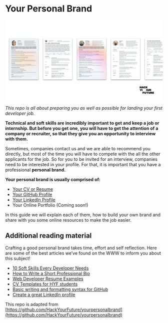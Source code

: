 # Your Personal Brand

![YourPersonalBrand](assets/yourbrand-1.png)

*This repo is all about preparing you as well as possible for landing your first developer job.* 

**Technical and soft skills are incredibly important to get and keep a job or internship. But before you get one, you will have to get the attention of a company or recruiter, so that they give you an opportunity to interview with them.**

Sometimes, companies contact us and we are able to recommend you directly, but most of the time you will have to compete with the all the other applicants for the job. So for you to be invited for an interview, companies need to be interested in your profile. For that, it is important that you have a professional **personal brand.**

**Your personal brand is usually comprised of:**
- [Your CV or Resume](yourcurriculum.md)
- [Your GitHub Profile](yourgithub.md)
- [Your LinkedIn Profile](yourlinkedin.md)
- Your Online Portfolio (Coming soon!)

In this guide we will explain each of them, how to build your own brand and share with you some online resources to make the job easier.

## Additional reading material

Crafting a good personal brand takes time, effort and self reflection. Here are some of the best articles we’ve found on the WWW to inform you about this subject!

- [10 Soft Skills Every Developer Needs](https://hackernoon.com/10-soft-skills-every-developer-needs-66f0cdcfd3f7)
- [How to Write a Short Professional Bio](https://business.tutsplus.com/tutorials/how-to-write-a-short-bio--cms-30643)
- [Web Developer Resume Examples](https://standardresume.co/examples/web-developer)
- [CV Templates for HYF students](https://docs.google.com/presentation/d/1VGbSrhNKhX3QM7lpbE5Lo_-nbUUXU9Vgpvzy0P_hhEM/copy)
- [Basic writing and formatting syntax for GitHub](https://docs.github.com/en/free-pro-team@latest/github/writing-on-github/basic-writing-and-formatting-syntax)
- [Create a great LinkedIn profile](https://www.linkedin.com/learning/learning-linkedin-3)

This repo is adapted from [https://github.com/HackYourFuture/yourpersonalbrand](https://github.com/HackYourFuture/yourpersonalbrand)
